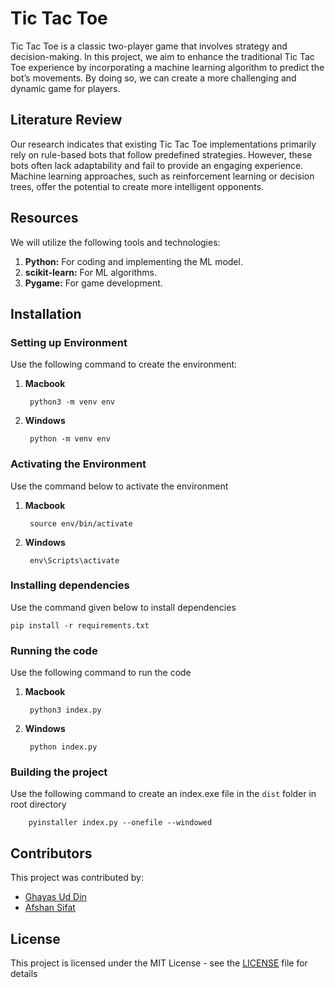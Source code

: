 # Tic Tac Toe

Tic Tac Toe is a classic two-player game that involves strategy and decision-making. In this project, we aim to enhance the traditional Tic Tac Toe experience by incorporating a machine learning algorithm to predict the bot’s movements. By doing so, we can create a more challenging and dynamic game for players.

## Literature Review

Our research indicates that existing Tic Tac Toe implementations primarily rely on rule-based bots that follow predefined strategies. However, these bots often lack adaptability and fail to provide an engaging experience. Machine learning approaches, such as reinforcement learning or decision trees, offer the potential to create more intelligent opponents.

## Resources

We will utilize the following tools and technologies:

1. **Python:** For coding and implementing the ML model.
2. **scikit-learn:** For ML algorithms.
3. **Pygame:** For game development.

## Installation

### Setting up Environment

Use the following command to create the environment:

1. **Macbook**

        python3 -m venv env

2. **Windows**

        python -m venv env

### Activating the Environment

Use the command below to activate the environment

1. **Macbook**

        source env/bin/activate

2. **Windows**

        env\Scripts\activate

### Installing dependencies

Use the command given below to install dependencies

    pip install -r requirements.txt

### Running the code

Use the following command to run the code

1. **Macbook**

        python3 index.py

2. **Windows**

        python index.py

### Building the project

Use the following command to create an index.exe file in the `dist` folder in root directory

        pyinstaller index.py --onefile --windowed

## Contributors

This project was contributed by:

- [Ghayas Ud Din](https://github.com/ghayasleo)
- [Afshan Sifat](https://github.com/afshansif)

## License

This project is licensed under the MIT License - see the [LICENSE](LICENSE) file for details
